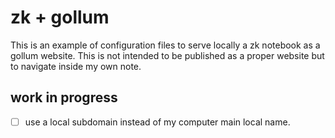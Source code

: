 # zk + gollum

This is an example of configuration files to serve locally a zk notebook as a gollum website. This is not intended to be published as a proper website but to navigate inside my own note.

## work in progress

- [ ] use a local subdomain instead of my computer main local name.
